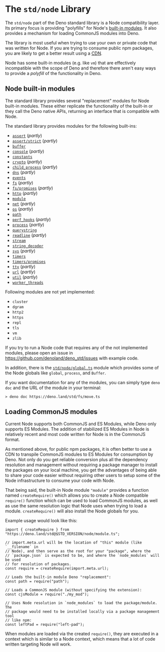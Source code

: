 # The `std/node` Library

The `std/node` part of the Deno standard library is a Node compatibility layer.
Its primary focus is providing "polyfills" for Node's
[built-in modules](https://github.com/denoland/deno_std/tree/main/node#supported-builtins).
It also provides a mechanism for loading CommonJS modules into Deno.

The library is most useful when trying to use your own or private code that was
written for Node. If you are trying to consume public npm packages, you are
likely to get a better result using a [CDN](./cdns.md).

Node has some built-in modules (e.g. like `vm`) that are effectively
incompatible with the scope of Deno and therefore there aren't easy ways to provide a _polyfill_ of the functionality in Deno.

## Node built-in modules

The standard library provides several "replacement" modules for Node built-in
modules. These either replicate the functionality of the built-in or they call
the Deno native APIs, returning an interface that is compatible with Node.

The standard library provides modules for the following built-ins:

- [`assert`](https://deno.land/std/node/assert.ts) (_partly_)
- [`assert/strict`](https://deno.land/std/node/assert/strict.ts) (_partly_)
- [`buffer`](https://deno.land/std/node/buffer.ts)
- [`console`](https://deno.land/std/node/console.ts) (_partly_)
- [`constants`](https://deno.land/std/node/constants.ts)
- [`crypto`](https://deno.land/std/node/crypto.ts) (_partly_)
- [`child_process`](https://deno.land/std/node/child_process.ts) (_partly_)
- [`dns`](https://deno.land/std/node/dns.ts) (_partly_)
- [`events`](https://deno.land/std/node/events.ts)
- [`fs`](https://deno.land/std/node/fs.ts) (_partly_)
- [`fs/promises`](https://deno.land/std/node/fs/promises.ts) (_partly_)
- [`http`](https://deno.land/std/node/http.ts) (_partly_)
- [`module`](https://deno.land/std/node/module.ts)
- [`net`](https://deno.land/std/node/net.ts) (_partly_)
- [`os`](https://deno.land/std/node/os.ts) (_partly_)
- [`path`](https://deno.land/std/node/path.ts)
- [`perf_hooks`](https://deno.land/std/node/perf_hooks.ts) (_partly_)
- [`process`](https://deno.land/std/node/process.ts) (_partly_)
- [`querystring`](https://deno.land/std/node/querystring.ts)
- [`readline`](https://deno.land/std/node/readline.ts) (_partly_)
- [`stream`](https://deno.land/std/node/stream.ts)
- [`string_decoder`](https://deno.land/std/node/string_decoder.ts)
- [`sys`](https://deno.land/std/node/sys.ts) (_partly_)
- [`timers`](https://deno.land/std/node/timers.ts)
- [`timers/promises`](https://deno.land/std/node/timers/promises.ts)
- [`tty`](https://deno.land/std/node/tty.ts) (_partly_)
- [`url`](https://deno.land/std/node/url.ts) (_partly_)
- [`util`](https://deno.land/std/node/util.ts) (_partly_)
- [`worker_threads`](https://deno.land/std/node/worker_threads.ts)

Following modules are not yet implemented:

- `cluster`
- `dgram`
- `http2`
- `https`
- `repl`
- `tls`
- `vm`
- `zlib`

If you try to run a Node code that requires any of the not implemented modules,
please open an issue in https://github.com/denoland/deno_std/issues with example
code.

In addition, there is the
[`std/node/global.ts`](https://deno.land/std/node/global.ts) module which
provides some of the Node globals like `global`, `process`, and `Buffer`.

If you want documentation for any of the modules, you can simply type `deno doc`
and the URL of the module in your terminal:

```
> deno doc https://deno.land/std/fs/move.ts
```

## Loading CommonJS modules

Current Node supports both CommonJS and ES Modules, while Deno only supports
ES Modules. The addition of stabilized ES Modules in Node is relatively recent
and most code written for Node is in the CommonJS format.

As mentioned above, for public npm packages, it is often better to use a CDN to transpile CommonJS modules to ES Modules for
consumption by Deno. Not only do you get reliable conversion plus all the
dependency resolution and management without requiring a package manager to
install the packages on your local machine, you get the advantages of being able
to share your code easier without requiring other users to setup some of the
Node infrastructure to consume your code with Node.

That being said, the built-in Node module `"module"` provides a function named
`createRequire()` which allows you to create a Node compatible `require()`
function which can be used to load CommonJS modules, as well as use the same
resolution logic that Node uses when trying to load a module. `createRequire()`
will also install the Node globals for you.

Example usage would look like this:

```ts, ignore
import { createRequire } from "https://deno.land/std@$STD_VERSION/node/module.ts";

// import.meta.url will be the location of "this" module (like `__filename` in
// Node), and then serve as the root for your "package", where the
// `package.json` is expected to be, and where the `node_modules` will be used
// for resolution of packages.
const require = createRequire(import.meta.url);

// Loads the built-in module Deno "replacement":
const path = require("path");

// Loads a CommonJS module (without specifying the extension):
const cjsModule = require("./my_mod");

// Uses Node resolution in `node_modules` to load the package/module. The
// package would need to be installed locally via a package management tool
// like npm:
const leftPad = require("left-pad");
```

When modules are loaded via the created `require()`, they are executed in a
context which is similar to a Node context, which means that a lot of code
written targeting Node will work.

